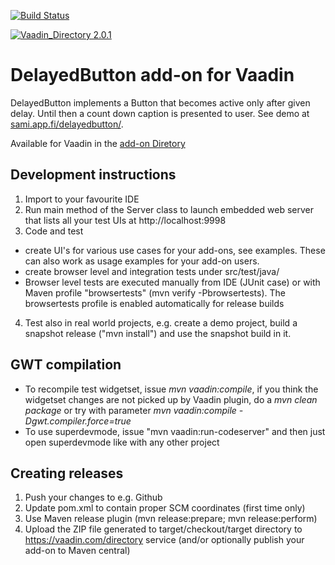 [![Build Status](https://travis-ci.org/samie/delayedbutton.svg?branch=master)](https://travis-ci.org/samie/delayedbutton)

[![Vaadin_Directory 2.0.1](https://img.shields.io/badge/Vaadin_Directory-2.0.1-blue.svg)](https://vaadin.com/addon/delayedbutton)

# DelayedButton add-on for Vaadin

DelayedButton implements a Button that becomes active only after given delay. Until then a count down caption is presented to user. See demo at [sami.app.fi/delayedbutton/](http://sami.app.fi/delayedbutton/).

Available for Vaadin in the [add-on Diretory](https://vaadin.com/addon/delayedbutton)

## Development instructions 

1. Import to your favourite IDE
2. Run main method of the Server class to launch embedded web server that lists all your test UIs at http://localhost:9998
3. Code and test
  * create UI's for various use cases for your add-ons, see examples. These can also work as usage examples for your add-on users.
  * create browser level and integration tests under src/test/java/
  * Browser level tests are executed manually from IDE (JUnit case) or with Maven profile "browsertests" (mvn verify -Pbrowsertests). The browsertests profile is enabled automatically for release builds
4. Test also in real world projects, e.g. create a demo project, build a snapshot release ("mvn install") and use the snapshot build in it.

## GWT compilation

* To recompile test widgetset, issue *mvn vaadin:compile*, if you think the widgetset changes are not picked up by Vaadin plugin, do a *mvn clean package* or try with parameter *mvn vaadin:compile -Dgwt.compiler.force=true*
* To use superdevmode, issue "mvn vaadin:run-codeserver" and then just open superdevmode like with any other project

## Creating releases

1. Push your changes to e.g. Github 
2. Update pom.xml to contain proper SCM coordinates (first time only)
3. Use Maven release plugin (mvn release:prepare; mvn release:perform)
4. Upload the ZIP file generated to target/checkout/target directory to https://vaadin.com/directory service (and/or optionally publish your add-on to Maven central)

